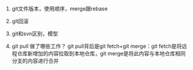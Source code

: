1. git文件版本，使用顺序，merge跟rebase

2. git回滚

3. git和svn区别，模型

4. git pull 做了哪些工作？
    git pull背后是git fetch+git merge：git fetch是将远程仓库新增加的内容拉取到本地仓库，git merge是将此内容与本地仓库相同分支的内容进行合并

